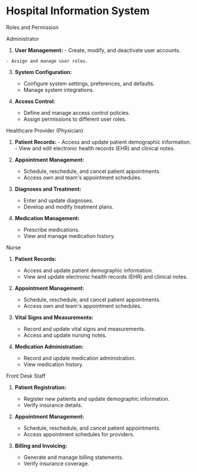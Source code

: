 # Hospital Information System

Roles and Permission

Administrator

  1. **User Management:**
    - Create, modify, and deactivate user accounts.
     
    - Assign and manage user roles.
     
  3. **System Configuration:**
     - Configure system settings, preferences, and defaults.
     - Manage system integrations.

  4. **Access Control:**
     - Define and manage access control policies.
     - Assign permissions to different user roles.

Healthcare Provider (Physician)

  1. **Patient Records:**
    - Access and update patient demographic information.
    - View and edit electronic health records (EHR) and clinical notes.
     
  3. **Appointment Management:**
     - Schedule, reschedule, and cancel patient appointments.
     - Access own and team's appointment schedules.

  4. **Diagnoses and Treatment:**
     - Enter and update diagnoses.
     - Develop and modify treatment plans.

  5. **Medication Management:**
     - Prescribe medications.
     - View and manage medication history.
    
Nurse

1. **Patient Records:**
   - Access and update patient demographic information.
   - View and update electronic health records (EHR) and clinical notes.
  
  2. **Appointment Management:**
     - Schedule, reschedule, and cancel patient appointments.
     - Access own and team's appointment schedules.

  3. **Vital Signs and Measurements:**
     - Record and update vital signs and measurements.
     - Access and update nursing notes.

  4. **Medication Administration:**
     - Record and update medication administration.
     - View medication history.

Front Desk Staff

  1. **Patient Registration:**
      - Register new patients and update demographic information.
      - Verify insurance details.
        
  2. **Appointment Management:**
     - Schedule, reschedule, and cancel patient appointments.
     - Access appointment schedules for providers.

  3. **Billing and Invoicing:**
     - Generate and manage billing statements.
     - Verify insurance coverage.





